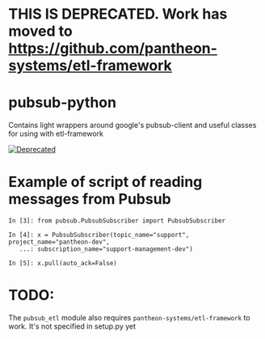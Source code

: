 # THIS IS DEPRECATED. Work has moved to https://github.com/pantheon-systems/etl-framework
# pubsub-python
Contains light wrappers around google's pubsub-client and useful classes for using with etl-framework

[![Deprecated](https://img.shields.io/badge/Pantheon-Deprecated-yellow?logo=pantheon&color=FFDC28)](https://pantheon.io/docs/oss-support-levels#deprecated)

# Example of script of reading messages from Pubsub

```
In [3]: from pubsub.PubsubSubscriber import PubsubSubscriber

In [4]: x = PubsubSubscriber(topic_name="support", project_name="pantheon-dev", 
   ...: subscription_name="support-management-dev")

In [5]: x.pull(auto_ack=False)
```

# TODO:
The `pubsub_etl` module also requires `pantheon-systems/etl-framework` to work.  It's not specified in setup.py yet
